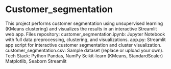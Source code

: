 # Customer_segmentation
This project performs customer segmentation using unsupervised learning (KMeans clustering) and visualizes the results in an interactive Streamlit web app.
Files repository:
customer_segmentation.ipynb: Jupyter Notebook with full data preprocessing, clustering, and visualizations.
app.py: Streamlit app script for interactive customer segmentation and cluster visualization.
customer_segmentation.csv: Sample dataset (replace or upload your own).
Tech Stack:
Python
Pandas, NumPy
Scikit-learn (KMeans, StandardScaler)
Matplotlib, Seaborn
Streamlit
